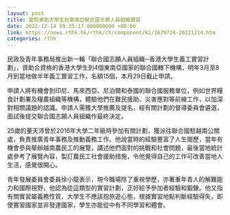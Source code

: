 ```yaml
---
layout: post
title: 當局資助大學生到東南亞聯合國志願人員組織實習
date: 2022-12-14 09:35:17.000000000 +08:00
link: https://news.rthk.hk/rthk/ch/component/k2/1679724-20221214.htm
categories: rthk
---
```


民政及青年事務局推出新一輪「聯合國志願人員組織─香港大學生義工實習計劃」，資助合資格的香港大學生到4個東南亞國家的聯合國轄下機構，明年3月至8月到當地做半年義工實習工作，名額15個，本月29日截止申請。

申請人將有機會到印尼、馬來西亞、尼泊爾和泰國的聯合國服務單位，例如世界糧食計劃署及糧農組織等機構，體驗他們在難民援助、災害應對等前線工作，以加深對相關議題的認識。申請人需獲大學推薦及提名，經有關計劃的督導委員會遴選，面試後提交聯合國志願人員組織作最終決定。

25歲的董天沛曾於2016年大學二年級時參加有關計劃，獲派往聯合國駐越南公關處，負責推廣青年事務及推動義務工作。他說當時的經驗豐富了人生閱歷，當年有機會參與舉辦越南農民工的展覽，講述他們面對的挑戰和社會問題，最後當地統計處參考了展覽內容，製訂農民工社會援助措施，令他覺得自己的工作可改善當地人生活，感覺很開心。

青年發展委員會委員徐小龍表示，現今職場除了重視學歷，亦著重年青人的解難能力和國際視野，他認為從這類型的實習計劃，正好給予參加者經驗和鍛鍊。他又指有關實習屬義務性質，大學生不應該抱旅遊心態，根據實習地點判斷經驗得失，即使實習國家並非發達國家，學生亦能從中有不同學習和體會。
